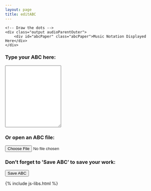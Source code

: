 ```yaml
---
layout: page
title: editABC
---
```


<div class="row">
    <!-- Controls for ABC player -->
    <div id="ABCplayer"></div>
    
    <!-- Draw the dots -->
    <div class="output audioParentOuter">
        <div id="abcPaper" class="abcPaper">Music Notation Displayed Here</div>
    </div>
</div>
<!-- Group the input and controls for ABC-->
<div class="row">
    <h3>Type your ABC here:</h3>
    <!-- Read the modified ABC and play if requested -->
    <textarea name='abc' id="textAreaABC" class="abcText" aria-label="textarea ABC" rows="13" spellcheck="false"></textarea>
    <!-- Show ABC errors -->
    <div id='warnings'></div>
</div>
<div class="row">
    <h3>Or open an ABC file:</h3>
    <input type="file" id="files" class='filterButton' aria-label="Open ABC file" name="files[]" accept=".abc" />
    <output id="fileInfo"></output>
    <p />
</div>
<div class="row">
    <!-- Allow the user to save their ABC-->
    <h3>Don’t forget to 'Save ABC’ to save your work:</h3>
    <form>
        <input value='Save ABC' type='button' class='filterButton'
            onclick='wssTools.downloadABCFile(document.getElementById("textAreaABC").value)' />
    </form>
    <p />
</div>

{% include js-libs.html  %}

<script>
$(document).ready(function () {
    // Check for the various File API support.
    var fileInfo = document.getElementById('fileInfo');
    if (window.File && window.FileReader && window.FileList && window.Blob) {
        document.getElementById('files').addEventListener('change', handleABCFileSelect, false);
    } else {
        fileInfo.innerHTML = 'The File APIs are not fully supported in this browser.';
    }
    
    // Create the ABC player
    document.getElementById('ABCplayer').innerHTML = abcPlayer.createABCplayer('textAreaABC', '1', '{{ site.defaultABCplayer }}');  
    abcPlayer.createABCsliders("textAreaABC", '1');
    
 
});

function handleABCFileSelect(evt) {
    evt.stopPropagation();
    evt.preventDefault();

    var files = evt.target.files; // FileList object.

    // files is a FileList of File objects. List some properties.
    for (var i = 0, f; f = files[i]; i++) {
        var reader = new FileReader();

        reader.onload = function(e) {
            // Is ABC file valid?
            if ((abcPlayer.getABCheaderValue("X:", this.result) == '')
                || (abcPlayer.getABCheaderValue("T:", this.result) == '')
                || (abcPlayer.getABCheaderValue("K:", this.result) == '')) { fileInfo.innerHTML = "Invalid ABC file";
                return (1);
            }

            // Show the dots
            textAreaABC.value = this.result; 
            
            // Display the ABC in the textbox as dots
            let abc_editor = new window.ABCJS.Editor("textAreaABC", { paper_id: "abcPaper", warnings_id:"abcWarnings", render_options: {responsive: 'resize'}, indicate_changed: "true" });

            // stop tune currently playing if needed
            var playButton = document.getElementById("playABC1");
            if (typeof playButton !== 'undefined'
                && playButton.className == "stopButton") {
                abcPlayer.stopABCplayer();
                playButton.className = "";
                playButton.className = "playButton";
            }
        };
        reader.readAsText(f);
    }
}
</script>


<script type="module">
import 'https://cdn.jsdelivr.net/npm/@pwabuilder/pwaupdate';

const el = document.createElement('pwa-update');
document.body.appendChild(el);
</script>

